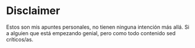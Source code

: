 # Disclaimer

Estos son mis apuntes personales, no tienen ninguna intención más allá. Si a alguien que está empezando genial, pero como todo contenido sed críticos/as.
